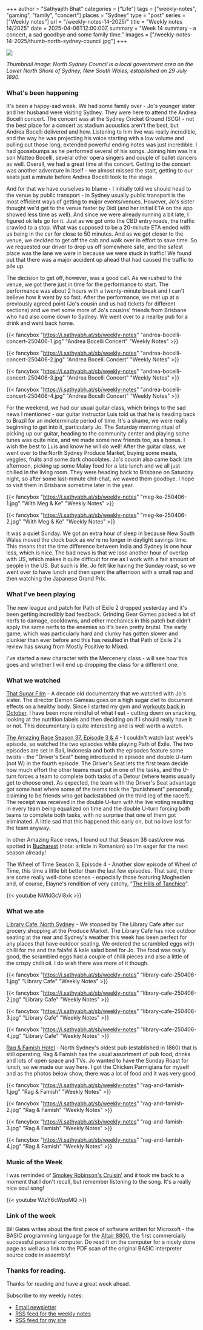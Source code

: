 +++
author = "Sathyajith Bhat"
categories = ["Life"]
tags = ["weekly-notes", "gaming", "family", "concert"]
places = "Sydney"
type = "post"
series = ["Weekly notes"]
url = "/weekly-notes-14-2025/"
title = "Weekly notes 14/2025"
date = 2025-04-06T12:00:00Z
summary = "Week 14 summary - a concert, a sad goodbye and some family time."
images = ["/weekly-notes-14-2025/thumb-north-sydney-council.jpg"]
+++

![](thumb-north-sydney-council.jpg)

_Thumbnail image: North Sydney Council is a local government area on the Lower North Shore of Sydney, New South Wales, established on 29 July 1890._

### What's been happening

It's been a happy-sad week. We had some family over - Jo's younger sister and her husband were visiting Sydney. They were here to attend the Andrea Bocelli concert. The concert was at the Sydney Cricket Ground (SCG) - not the best place for a concert as stadium acoustics aren't the best, but Andrea Bocelli delivered and how. Listening to him live was really incredible, and the way he was projecting his voice starting with a low volume and pulling out those long, extended powerful ending notes was just incredible. I had goosebumps as he performed several of his songs. Joining him was his son Matteo Bocelli, several other opera singers and couple of ballet dancers as well. Overall, we had a great time at the concert. Getting to the concert was another adventure in itself - we almost missed the start, getting to our seats just a minute before Andrea Bocelli took to the stage.

And for that we have ourselves to blame - I initially told we should head to the venue by public transport - in Sydney usually public transport is the most efficient ways of getting to major events/venues. However, Jo's sister thought we'd get to the venue faster by Didi (and her initial ETA on the app showed less time as well). And since we were already running a bit late, I figured ok lets go for it. Just as we got onto the CBD entry roads, the traffic crawled to a stop. What was supposed to be a 20-minute ETA ended with us being in the car for close to 50 minutes. And as we got closer to the venue, we decided to get off the cab and walk over in effort to save time. So we requested our driver to drop us off somewhere safe, and the safest place was the lane we were in because we were stuck in traffic! We found out that there was a major accident up ahead that had caused the traffic to pile up.

The decision to get off, however, was a good call. As we rushed to the venue, we got there just in time for the performance to start. The performance was about 2 hours with a twenty-minute break and I can't believe how it went by so fast. After the performance, we met up at a previously agreed point (Jo's cousin and us had tickets for different sections) and we met some more of Jo's cousins' friends from Brisbane who had also come down to Sydney. We went over to a nearby pub for a drink and went back home.

  {{< fancybox "https://i.sathyabh.at/sb/weekly-notes" "andrea-bocelli-concert-250406-1.jpg" "Andrea Bocelli Concert" "Weekly Notes" >}}

  {{< fancybox "https://i.sathyabh.at/sb/weekly-notes" "andrea-bocelli-concert-250406-2.jpg" "Andrea Bocelli Concert" "Weekly Notes" >}}

  {{< fancybox "https://i.sathyabh.at/sb/weekly-notes" "andrea-bocelli-concert-250406-3.jpg" "Andrea Bocelli Concert" "Weekly Notes" >}}

  {{< fancybox "https://i.sathyabh.at/sb/weekly-notes" "andrea-bocelli-concert-250406-4.jpg" "Andrea Bocelli Concert" "Weekly Notes" >}}


For the weekend, we had our usual guitar class, which brings to the sad news I mentioned - our guitar instructor Luis told us that he is heading back to Brazil for an indeterminate period of time. It's a shame, we were really beginning to get into it, particularly Jo. The Saturday morning ritual of picking up our guitar, heading to the community center and playing some tunes was quite nice, and we made some new friends too, as a bonus. I wish the best to Luis and know he will do well!  After the guitar class, we went over to the North Sydney Produce Market, buying some meats, veggies, fruits and some dark chocolates. Jo's cousin also came back late afternoon, picking up some Malay food for a late lunch and we all just chilled in the living room. They were heading back to Brisbane on Saturday night, so after some last-minute chit-chat, we waved them goodbye. I hope to visit them in Brisbane sometime later in the year.

  {{< fancybox "https://i.sathyabh.at/sb/weekly-notes" "meg-ke-250406-1.jpg" "With Meg & Ke" "Weekly Notes" >}}

  {{< fancybox "https://i.sathyabh.at/sb/weekly-notes" "meg-ke-250406-2.jpg" "With Meg & Ke" "Weekly Notes" >}}

It was a quiet Sunday. We got an extra hour of sleep in because New South Wales moved the clock back as we're no longer in daylight savings time. This means that the time difference between India and Sydney is one hour less, which is nice. The bad news is that we lose another hour of overlap with US, which makes it quite difficult for me as I work with a fair amount of people in the US. But such is life. Jo felt like having the Sunday roast, so we went over to have lunch and then spent the afternoon with a small nap and then watching the Japanese Grand Prix.

### What I've been playing

The new league and patch for Path of Exile 2 dropped yesterday and it's been getting incredibly bad feedback. Grinding Gear Games packed a lot of nerfs to damage, cooldowns, and other mechanics in this patch but didn't apply the same nerfs to the enemies so it's been pretty brutal. The early game, which was particularly hard and clunky has gotten slower and clunkier than ever before and this has resulted in that Path of Exile 2's review has swung from Mostly Positive to Mixed. 

I've started a new character with the Mercenery class - will see how this goes and whether I will end up dropping the class for a different one.

### What we watched

[That Sugar Film](https://www.imdb.com/title/tt3892434/) - A decade old documentary that we watched with Jo's sister. The director Damon Gameau goes on a high sugar diet to document effects on a healthy body. Since I started my gym and [workouts back in October](/weekly-notes-43-2024/), I have been more mindful of what I eat - cutting down on snacking, looking at the nutrition labels and then deciding on if I should really have it or not. This documentary is quite interesting and is well worth a watch.

[The Amazing Race Season 37, Episode 3 & 4](https://trakt.tv/shows/the-amazing-race-2001/seasons/37) - I couldn't watch last week's episode, so watched the two episodes while playing Path of Exile. The two episodes are set in Bali, Indonesia and both the episodes feature some twists - the "Driver's Seat" being introduced in episode and double U-turn (not W) in the fourth episode. The Driver's Seat lets the first team decide how much effort the other teams must put in one of the tasks, and the U-turn forces a team to complete both tasks of a Detour (where teams usually get to choose one). As expected, the team with the Driver's Seat advantage got some heat where some of the teams took the "punishment" personally, claiming to be friends who got backstabbed (in the third leg of the race?). The receipt was received in the double U-turn with the live voting resulting in every team being equalized on time and the double U-turn forcing both teams to complete both tasks, with no surprise that one of them got eliminated. A little sad that this happened this early on, but no love lost for the team anyway.

In other Amazing Race news, I found out that Season 38 cast/crew was spotted in [Bucharest](https://medianetwork.ro/emisiunea-fenomen-the-amazing-race-cucereste-bucurestiul/) (note: article in Romanian) so I'm eager for the next season already!

The Wheel of Time Season 3, Episode 4 - Another slow episode of Wheel of Time, this time a little bit better than the last few episodes. That said, there are some really well-done scenes - especially those featuring Moghedien and, of course, Elayne's rendition of very catchy, "[The Hills of Tanchico](https://www.youtube.com/watch?v=NWkiGcVl8xk)".

  {{< youtube NWkiGcVl8xk >}}

### What we ate

[Library Cafe, North Sydney](https://maps.app.goo.gl/mGZhtsFogH9prjFD8) - We stopped by The Library Cafe after our grocery shopping at the Produce Market. The Library Cafe has nice outdoor seating at the rear and Sydney's weather this week has been perfect for any places that have outdoor seating. We ordered the scrambled eggs with chilli for me and the falafel & kale salad bowl for Jo. The food was really good, the scrambled eggs had a couple of chilli pieces and also a little of the crispy chilli oil. I do wish there was more of it though. 

  {{< fancybox "https://i.sathyabh.at/sb/weekly-notes" "library-cafe-250406-1.jpg" "Library Cafe" "Weekly Notes" >}}

  {{< fancybox "https://i.sathyabh.at/sb/weekly-notes" "library-cafe-250406-2.jpg" "Library Cafe" "Weekly Notes" >}}

  {{< fancybox "https://i.sathyabh.at/sb/weekly-notes" "library-cafe-250406-3.jpg" "Library Cafe" "Weekly Notes" >}}

  {{< fancybox "https://i.sathyabh.at/sb/weekly-notes" "library-cafe-250406-4.jpg" "Library Cafe" "Weekly Notes" >}}

[Rag & Famish Hotel](https://maps.app.goo.gl/UWFYcNAeJ1yyWSaE9) - North Sydney's oldest pub (established in 1860) that is still operating, Rag & Famish has the usual assortment of pub food, drinks and lots of open space and TVs. Jo wanted to have the Sunday Roast for lunch, so we made our way here. I got the Chicken Parmigiana for myself and as the photos below show, there was a lot of food and it was very good. 

  {{< fancybox "https://i.sathyabh.at/sb/weekly-notes" "rag-and-famish-1.jpg" "Rag & Famish" "Weekly Notes" >}}

  {{< fancybox "https://i.sathyabh.at/sb/weekly-notes" "rag-and-famish-2.jpg" "Rag & Famish" "Weekly Notes" >}}

  {{< fancybox "https://i.sathyabh.at/sb/weekly-notes" "rag-and-famish-3.jpg" "Rag & Famish" "Weekly Notes" >}}

  {{< fancybox "https://i.sathyabh.at/sb/weekly-notes" "rag-and-famish-4.jpg" "Rag & Famish" "Weekly Notes" >}}

### Music of the Week

I was reminded of [Smokey Robinson's Cruisin'](https://www.youtube.com/watch?v=WlzY6cWpoMQ) and it took me back to a moment that I don't recall, but remember listening to the song. It's a really nice soul song!

{{< youtube WlzY6cWpoMQ >}}

### Link of the week

Bill Gates writes about the first piece of software written for Microsoft - the BASIC programming language for the [Altair 8800](https://en.wikipedia.org/wiki/Altair_8800), the first commercially successful personal computer. Do read it on the computer for a nicely done page as well as a link to the PDF scan of the original BASIC interpreter source code in assembly!

### Thanks for reading.

Thanks for reading and have a great week ahead.

Subscribe to my weekly notes:

- [Email newsletter](https://sathyabhat.substack.com/)
- [RSS feed for the weekly notes](https://sathyabh.at/series/weekly-notes/index.xml)
- [RSS feed for my site](https://sathyabh.at/index.xml)
